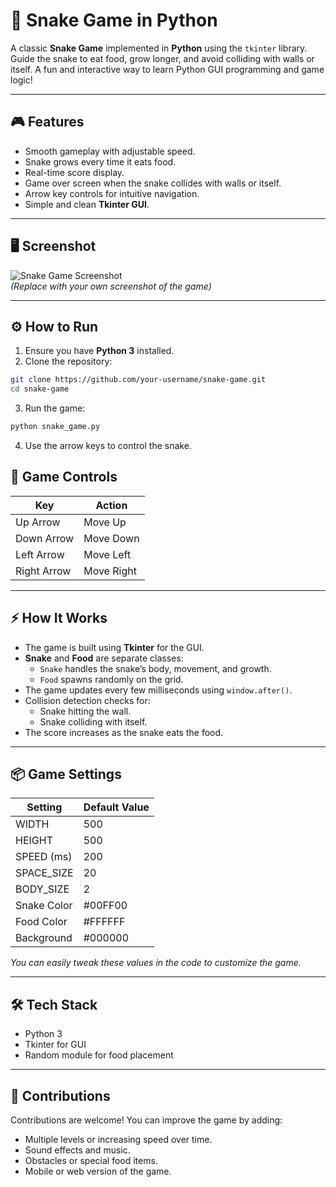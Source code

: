 # 🐍 Snake Game in Python

A classic **Snake Game** implemented in **Python** using the `tkinter` library. Guide the snake to eat food, grow longer, and avoid colliding with walls or itself. A fun and interactive way to learn Python GUI programming and game logic!  

---

## 🎮 Features

- Smooth gameplay with adjustable speed.
- Snake grows every time it eats food.
- Real-time score display.
- Game over screen when the snake collides with walls or itself.
- Arrow key controls for intuitive navigation.
- Simple and clean **Tkinter GUI**.

---

## 🖥️ Screenshot

![Snake Game Screenshot](screenshot.png)  
*(Replace with your own screenshot of the game)*

---

## ⚙️ How to Run

1. Ensure you have **Python 3** installed.
2. Clone the repository:

```bash
git clone https://github.com/your-username/snake-game.git
cd snake-game
```
3. Run the game:
```bash
python snake_game.py
```
4. Use the arrow keys to control the snake.

## 📝 Game Controls

| Key        | Action       |
|------------|-------------|
| Up Arrow   | Move Up     |
| Down Arrow | Move Down   |
| Left Arrow | Move Left   |
| Right Arrow| Move Right  |

---

## ⚡ How It Works

- The game is built using **Tkinter** for the GUI.  
- **Snake** and **Food** are separate classes:  
  - `Snake` handles the snake’s body, movement, and growth.  
  - `Food` spawns randomly on the grid.  
- The game updates every few milliseconds using `window.after()`.  
- Collision detection checks for:  
  - Snake hitting the wall.  
  - Snake colliding with itself.  
- The score increases as the snake eats the food.  

---

## 📦 Game Settings

| Setting        | Default Value |
|----------------|---------------|
| WIDTH          | 500           |
| HEIGHT         | 500           |
| SPEED (ms)     | 200           |
| SPACE_SIZE     | 20            |
| BODY_SIZE      | 2             |
| Snake Color    | #00FF00       |
| Food Color     | #FFFFFF       |
| Background     | #000000       |

*You can easily tweak these values in the code to customize the game.*

---

## 🛠️ Tech Stack

- Python 3  
- Tkinter for GUI  
- Random module for food placement  

---

## 🤝 Contributions

Contributions are welcome! You can improve the game by adding:  

- Multiple levels or increasing speed over time.  
- Sound effects and music.  
- Obstacles or special food items.  
- Mobile or web version of the game.  
